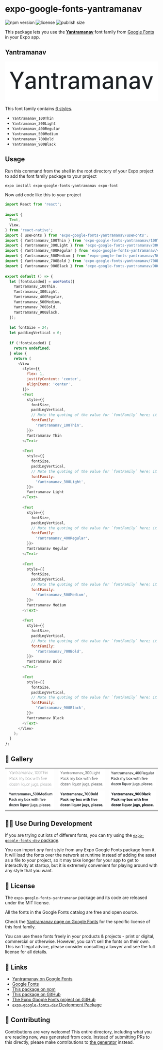 # expo-google-fonts-yantramanav

![npm version](https://flat.badgen.net/npm/v/expo-google-fonts-yantramanav)
![license](https://flat.badgen.net/github/license/expo/google-fonts)
![publish size](https://flat.badgen.net/packagephobia/install/expo-google-fonts-yantramanav)

This package lets you use the [**Yantramanav**](https://fonts.google.com/specimen/Yantramanav) font family from [Google Fonts](https://fonts.google.com/) in your Expo app.

## Yantramanav

![Yantramanav](./font-family.png)

This font family contains [6 styles](#-gallery).

- `Yantramanav_100Thin`
- `Yantramanav_300Light`
- `Yantramanav_400Regular`
- `Yantramanav_500Medium`
- `Yantramanav_700Bold`
- `Yantramanav_900Black`

## Usage

Run this command from the shell in the root directory of your Expo project to add the font family package to your project
```sh
expo install expo-google-fonts-yantramanav expo-font
```

Now add code like this to your project
```js
import React from 'react';

import {
  Text,
  View,
} from 'react-native';
import { useFonts } from 'expo-google-fonts-yantramanav/useFonts';
import { Yantramanav_100Thin } from 'expo-google-fonts-yantramanav/100Thin';
import { Yantramanav_300Light } from 'expo-google-fonts-yantramanav/300Light';
import { Yantramanav_400Regular } from 'expo-google-fonts-yantramanav/400Regular';
import { Yantramanav_500Medium } from 'expo-google-fonts-yantramanav/500Medium';
import { Yantramanav_700Bold } from 'expo-google-fonts-yantramanav/700Bold';
import { Yantramanav_900Black } from 'expo-google-fonts-yantramanav/900Black';

export default () => {
  let [fontsLoaded] = useFonts({
    Yantramanav_100Thin,
    Yantramanav_300Light,
    Yantramanav_400Regular,
    Yantramanav_500Medium,
    Yantramanav_700Bold,
    Yantramanav_900Black,
  });

  let fontSize = 24;
  let paddingVertical = 6;

  if (!fontsLoaded) {
    return undefined;
  } else {
    return (
      <View
        style={{
          flex: 1,
          justifyContent: 'center',
          alignItems: 'center',
        }}>
        <Text
          style={{
            fontSize,
            paddingVertical,
            // Note the quoting of the value for `fontFamily` here; it expects a string!
            fontFamily:
              'Yantramanav_100Thin',
          }}>
          Yantramanav Thin
        </Text>

        <Text
          style={{
            fontSize,
            paddingVertical,
            // Note the quoting of the value for `fontFamily` here; it expects a string!
            fontFamily:
              'Yantramanav_300Light',
          }}>
          Yantramanav Light
        </Text>

        <Text
          style={{
            fontSize,
            paddingVertical,
            // Note the quoting of the value for `fontFamily` here; it expects a string!
            fontFamily:
              'Yantramanav_400Regular',
          }}>
          Yantramanav Regular
        </Text>

        <Text
          style={{
            fontSize,
            paddingVertical,
            // Note the quoting of the value for `fontFamily` here; it expects a string!
            fontFamily:
              'Yantramanav_500Medium',
          }}>
          Yantramanav Medium
        </Text>

        <Text
          style={{
            fontSize,
            paddingVertical,
            // Note the quoting of the value for `fontFamily` here; it expects a string!
            fontFamily:
              'Yantramanav_700Bold',
          }}>
          Yantramanav Bold
        </Text>

        <Text
          style={{
            fontSize,
            paddingVertical,
            // Note the quoting of the value for `fontFamily` here; it expects a string!
            fontFamily:
              'Yantramanav_900Black',
          }}>
          Yantramanav Black
        </Text>
      </View>
    );
  }
};

```

## 🔡 Gallery


||||
|-|-|-|
|![Yantramanav_100Thin](.//100Thin/Yantramanav_100Thin.ttf.png)|![Yantramanav_300Light](.//300Light/Yantramanav_300Light.ttf.png)|![Yantramanav_400Regular](.//400Regular/Yantramanav_400Regular.ttf.png)||
|![Yantramanav_500Medium](.//500Medium/Yantramanav_500Medium.ttf.png)|![Yantramanav_700Bold](.//700Bold/Yantramanav_700Bold.ttf.png)|![Yantramanav_900Black](.//900Black/Yantramanav_900Black.ttf.png)||


## 👩‍💻 Use During Development

If you are trying out lots of different fonts, you can try using the [`expo-google-fonts-dev` package](https://github.com/freeboub/google-fonts/tree/master/font-packages/dev#readme).

You can import *any* font style from any Expo Google Fonts package from it. It will load the fonts
over the network at runtime instead of adding the asset as a file to your project, so it may take longer
for your app to get to interactivity at startup, but it is extremely convenient
for playing around with any style that you want.

## 📖 License

The `expo-google-fonts-yantramanav` package and its code are released under the MIT license.

All the fonts in the Google Fonts catalog are free and open source.

Check the [Yantramanav page on Google Fonts](https://fonts.google.com/specimen/Yantramanav) for the specific license of this font family.

You can use these fonts freely in your products & projects - print or digital, commercial or otherwise. However, you can't sell the fonts on their own. This isn't legal advice, please consider consulting a lawyer and see the full license for all details.

## 🔗 Links

- [Yantramanav on Google Fonts](https://fonts.google.com/specimen/Yantramanav)
- [Google Fonts](https://fonts.google.com/)
- [This package on npm](https://www.npmjs.com/package/expo-google-fonts-yantramanav)
- [This package on GitHub](https://github.com/freeboub/google-fonts/tree/master/font-packages/yantramanav)
- [The Expo Google Fonts project on GitHub](https://github.com/freeboub/google-fonts)
- [`expo-google-fonts-dev` Devlopment Package](https://github.com/freeboub/google-fonts/tree/master/font-packages/dev)

## 🤝 Contributing

Contributions are very welcome! This entire directory, including what you are reading now, was generated from code. Instead of submitting PRs to this directly, please make contributions to [the generator](https://github.com/freeboub/google-fonts/tree/master/packages/generator) instead.
